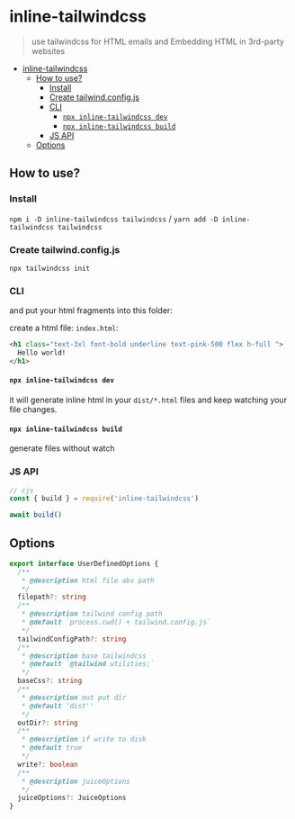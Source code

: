 # inline-tailwindcss

> use tailwindcss for HTML emails and Embedding HTML in 3rd-party websites

- [inline-tailwindcss](#inline-tailwindcss)
  - [How to use?](#how-to-use)
    - [Install](#install)
    - [Create tailwind.config.js](#create-tailwindconfigjs)
    - [CLI](#cli)
      - [`npx inline-tailwindcss dev`](#npx-inline-tailwindcss-dev)
      - [`npx inline-tailwindcss build`](#npx-inline-tailwindcss-build)
    - [JS API](#js-api)
  - [Options](#options)

## How to use?

### Install

`npm i -D inline-tailwindcss tailwindcss` / `yarn add -D inline-tailwindcss tailwindcss`

### Create tailwind.config.js

`npx tailwindcss init`

### CLI

and put your html fragments into this folder:

create a html file: `index.html`:

```html
<h1 class="text-3xl font-bold underline text-pink-500 flex h-full ">
  Hello world!
</h1>
```

#### `npx inline-tailwindcss dev`

it will generate inline html in your `dist/*.html` files and keep watching your file changes.

#### `npx inline-tailwindcss build`

generate files without watch

### JS API

```js
// cjs
const { build } = require('inline-tailwindcss')

await build()
```

## Options

```ts
export interface UserDefinedOptions {
  /**
   * @description html file abs path
   */
  filepath?: string
  /**
   * @description tailwind config path
   * @default `process.cwd() + tailwind.config.js`
   */
  tailwindConfigPath?: string
  /**
   * @description base tailwindcss
   * @default `@tailwind utilities;`
   */
  baseCss?: string
  /**
   * @description out put dir
   * @default 'dist''
   */
  outDir?: string
  /**
   * @description if write to disk
   * @default true
   */
  write?: boolean
  /**
   * @description juiceOptions
   */
  juiceOptions?: JuiceOptions
}
```
